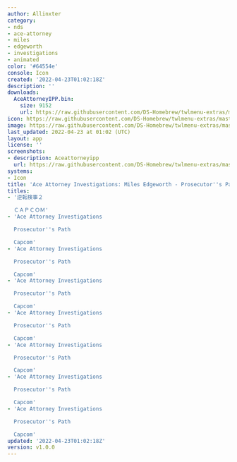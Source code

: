 ```yaml
---
author: Allinxter
category:
- nds
- ace-attorney
- miles
- edgeworth
- investigations
- animated
color: '#64554e'
console: Icon
created: '2022-04-23T01:02:18Z'
description: ''
downloads:
  AceAttorneyIPP.bin:
    size: 9152
    url: https://raw.githubusercontent.com/DS-Homebrew/twlmenu-extras/master/_nds/TWiLightMenu/icons/AceAttorneyIPP.bin
icon: https://raw.githubusercontent.com/DS-Homebrew/twlmenu-extras/master/_nds/TWiLightMenu/icons/gif/AceAttorneyIPP.gif
image: https://raw.githubusercontent.com/DS-Homebrew/twlmenu-extras/master/_nds/TWiLightMenu/icons/gif/AceAttorneyIPP.gif
last_updated: 2022-04-23 at 01:02 (UTC)
layout: app
license: ''
screenshots:
- description: Aceattorneyipp
  url: https://raw.githubusercontent.com/DS-Homebrew/twlmenu-extras/master/_nds/TWiLightMenu/icons/gif/AceAttorneyIPP.gif
systems:
- Icon
title: 'Ace Attorney Investigations: Miles Edgeworth - Prosecutor''s Path'
titles:
- '逆転検事２

  ＣＡＰＣＯＭ'
- 'Ace Attorney Investigations

  Prosecutor''s Path

  Capcom'
- 'Ace Attorney Investigations

  Prosecutor''s Path

  Capcom'
- 'Ace Attorney Investigations

  Prosecutor''s Path

  Capcom'
- 'Ace Attorney Investigations

  Prosecutor''s Path

  Capcom'
- 'Ace Attorney Investigations

  Prosecutor''s Path

  Capcom'
- 'Ace Attorney Investigations

  Prosecutor''s Path

  Capcom'
- 'Ace Attorney Investigations

  Prosecutor''s Path

  Capcom'
updated: '2022-04-23T01:02:18Z'
version: v1.0.0
---
```

